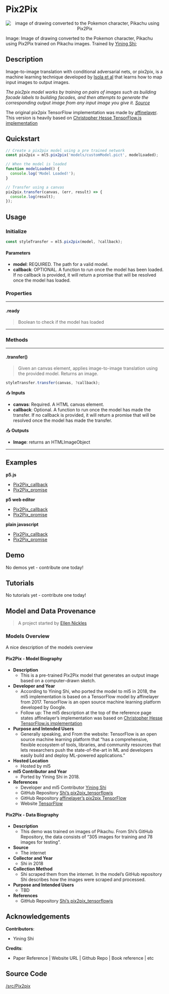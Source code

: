 # Pix2Pix


<center>
    <img style="display:block; max-height:20rem" alt="image of drawing converted to the Pokemon character, Pikachu using Pix2Pix" src="_media/reference__header-pix2pix.png">
</center>

Image: Image of drawing converted to the Pokemon character, Pikachu using Pix2Pix trained on Pikachu images. Trained by [Yining Shi](https://1023.io);

## Description

Image-to-image translation with conditional adversarial nets, or pix2pix, is a machine learning technique developed by
[Isola et al](https://github.com/phillipi/pix2pix) that learns how to map input images to output images.

*The pix2pix model works by training on pairs of images such as building facade labels to building facades, and then attempts to generate the corresponding output image from any input image you give it. [Source](https://affinelayer.com/pixsrv/)*

The original pix2pix TensorFlow implementation was made by [affinelayer](https://github.com/affinelayer/pix2pix-tensorflow).
This version is heavily based on [Christopher Hesse TensorFlow.js implementation](https://github.com/affinelayer/pix2pix-tensorflow/tree/master/server)

## Quickstart

```js
// Create a pix2pix model using a pre trained network
const pix2pix = ml5.pix2pix('models/customModel.pict', modelLoaded);

// When the model is loaded
function modelLoaded() {
  console.log('Model Loaded!');
}

// Transfer using a canvas
pix2pix.transfer(canvas, (err, result) => {
  console.log(result);
});
```


## Usage

### Initialize

```js
const styleTransfer = ml5.pix2pix(model, ?callback);
```

#### Parameters
* **model**: REQUIRED. The path for a valid model.
* **callback**: OPTIONAL. A function to run once the model has been loaded. If no callback is provided, it will return a promise that will be resolved once the model has loaded.


### Properties

***
#### .ready
> Boolean to check if the model has loaded
***


### Methods


***
#### .transfer()
> Given an canvas element, applies image-to-image translation using the provided model. Returns an image.

```js
styleTransfer.transfer(canvas, ?callback);
```

📥 **Inputs**

* **canvas**: Required. A HTML canvas element.
* **callback**: Optional. A function to run once the model has made the transfer. If no callback is provided, it will return a promise that will be resolved once the model has made the transfer.

📤 **Outputs**

* **Image**: returns an HTMLImageObject

***


## Examples


**p5.js**
* [Pix2Pix_callback](https://github.com/ml5js/ml5-library/tree/development/examples/p5js/Pix2Pix/Pix2Pix_callback)
* [Pix2Pix_promise](https://github.com/ml5js/ml5-library/tree/development/examples/p5js/Pix2Pix/Pix2Pix_promise)

**p5 web editor**
* [Pix2Pix_callback](https://editor.p5js.org/ml5/sketches/Pix2Pix_callback)
* [Pix2Pix_promise](https://editor.p5js.org/ml5/sketches/Pix2Pix_promise)

**plain javascript**
* [Pix2Pix_callback](https://github.com/ml5js/ml5-library/tree/development/examples/javascript/Pix2Pix/Pix2Pix_callback)
* [Pix2Pix_promise](https://github.com/ml5js/ml5-library/tree/development/examples/javascript/Pix2Pix/Pix2Pix_promise)


## Demo

No demos yet - contribute one today!

## Tutorials

No tutorials yet - contribute one today!


## Model and Data Provenance
> A project started by [Ellen Nickles](https://ellennickles.site/)

### Models Overview

A nice description of the models overview

#### Pix2Pix - Model Biography

- **Description**
  - This is a pre-trained Pix2Pix model that generates an output image based on a computer-drawn sketch.
- **Developer and Year**
  - According to Yining Shi, who ported the model to ml5 in 2018, the ml5 implementation is based on a TensorFlow model by affinelayer from 2017. TensorFlow is an open source machine learning platform developed by Google. 
  - Follow up: The ml5 description at the top of the reference page states affinelayer’s implementation was based on [Christopher Hesse TensorFlow.js implementation](https://github.com/affinelayer/pix2pix-tensorflow/tree/master/server)
- **Purpose and Intended Users**
  - Generally speaking, and From the website: TensorFlow is an open source machine learning platform that “has a comprehensive, flexible ecosystem of tools, libraries, and community resources that lets researchers push the state-of-the-art in ML and developers easily build and deploy ML-powered applications.”
- **Hosted Location**
  - Hosted by ml5
- **ml5 Contributor and Year**
  - Ported by Yining Shi in 2018.
- **References**
  - Developer and ml5 Contributor [Yining Shi](https://1023.io/)
  - GitHub Repository [Shi’s pix2pix_tensorflowjs](https://github.com/yining1023/pix2pix_tensorflowjs)
  - GitHub Repository [affinelayer’s pix2pix TensorFlow](https://github.com/affinelayer/pix2pix-tensorflow)
  - Website [TensorFlow](https://www.tensorflow.org/)

#### Pix2Pix - Data Biography

- **Description**
  - This demo was trained on images of Pikachu. From Shi’s GitHub Repository, the data consists of “305 images for training and 78 images for testing”.
- **Source**
  - The internet
- **Collector and Year**
  - Shi in 2018
- **Collection Method**
  - Shi scraped them from the internet. In the model’s GitHub repository Shi describes how the images were scraped and processed.
- **Purpose and Intended Users**
  - TBD
- **References**
  - GitHub Repository [Shi’s pix2pix_tensorflowjs](https://github.com/yining1023/pix2pix_tensorflowjs)



## Acknowledgements

**Contributors**:
  * Yining Shi

**Credits**:
  * Paper Reference | Website URL | Github Repo | Book reference | etc

## Source Code

[/src/Pix2pix](https://github.com/ml5js/ml5-library/tree/development/src/Pix2pix)
